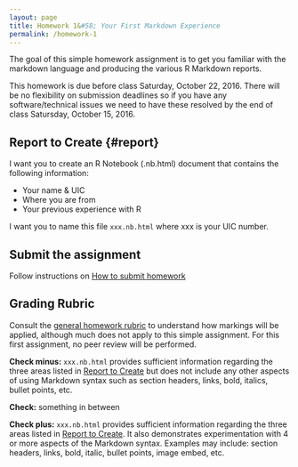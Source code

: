```yaml
---
layout: page
title: Homework 1&#58; Your First Markdown Experience
permalink: /homework-1
---
```



The goal of this simple homework assignment is to get you familiar with the markdown language and producing the various R Markdown reports.

This homework is due before class Saturday, October 22, 2016. There will be no flexibility on submission deadlines so if you have any software/technical issues we need to have these resolved by the end of class Satursday, October 15, 2016.


## Report to Create {#report}

I want you to create an R Notebook (.nb.html) document that contains the following information:

- Your name & UIC
- Where you are from
- Your previous experience with R

I want you to name this file `xxx.nb.html` where xxx is your UIC number.


## Submit the assignment

Follow instructions on [How to submit homework](how-to-submit-homework)


## Grading Rubric

Consult the [general homework rubric](homework-guidelines) to understand how markings will be applied, although much does not apply to this simple assignment. For this first assignment, no peer review will be performed.

**Check minus:** `xxx.nb.html` provides sufficient information regarding the three areas listed in [Report to Create](#report) but does not include any other aspects of using Markdown syntax such as section headers, links, bold, italics, bullet points, etc.

**Check:** something in between

**Check plus:** `xxx.nb.html` provides sufficient information regarding the three areas listed in [Report to Create](#report). It also demonstrates experimentation with 4 or more aspects of the Markdown syntax. Examples may include: section headers, links, bold, italic, bullet points, image embed, etc.

